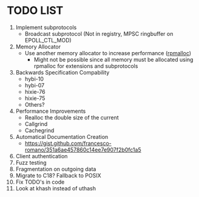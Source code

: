 # TODO LIST

 1. Implement subprotocols 
	 - Broadcast subprotocol (Not in registry, MPSC ringbuffer on EPOLL_CTL_MOD)
 2. Memory Allocator 
	 - Use another memory allocator to increase performance ([rpmalloc](https://github.com/mjansson/rpmalloc/))
       * Might not be possible since all memory must be allocated using rpmalloc for extensions and subprotocols
 3. Backwards Specification Compability
	 - hybi-10
	 - hybi-07
	 - hixie-76
	 - hixie-75
	 - Others?
 4. Performance Improvements
     - Realloc the double size of the current
     - Callgrind
     - Cachegrind
 5. Automatical Documentation Creation
     - https://gist.github.com/francesco-romano/351a6ae457860c14ee7e907f2b0fc1a5
 6. Client authentication
 7. Fuzz testing
 8. Fragmentation on outgoing data
 9. Migrate to C18? Fallback to POSIX
 10. Fix TODO's in code
 11. Look at khash instead of uthash
